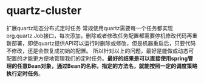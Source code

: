 # quartz-cluster
扩展quartz动态分布式定时任务
常规使用quartz需要每一个任务都实现org.quartz.Job接口，每次添加，删除或者修改任务配置都需要停机修改代码再重新部署，即使quartz提供API可以运行时删除或修改，但是机器重启后，只要代码不修改，还是会恢复成初始的配置。
所以针对以上的问题，最好是能做成动态可配置的才能更方便地管理我们的定时任务。**最好的结果是可以直接使用spring管理的任意Bean对象，通过Bean的名称，指定的方法名，就能按照一定的调度策略执行定时任务**。
